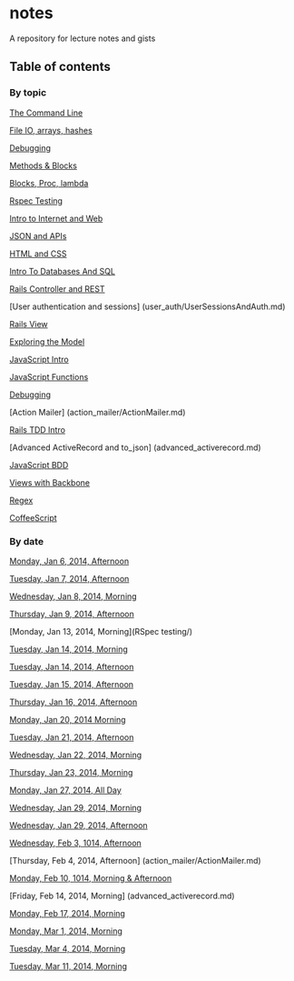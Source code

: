 notes
=====

A repository for lecture notes and gists

## Table of contents

### By topic

[The Command Line](living_in_the_command_line.md)

[File IO, arrays, hashes](file_io_arrays_hashes/file_io_arrays_hashes.md)

[Debugging](debugging_exceptions/debugging.md)

[Methods & Blocks](methods_blocks/methods_&_blocks.md)

[Blocks, Proc, lambda](blocks_as_awesomesauce.md)

[Rspec Testing](rspec_testing/rspec_testing.md)

[Intro to Internet and Web](intro_web/IntroToWeb.md)

[JSON and APIs](intro_to_apis/json_and_apis.md)

[HTML and CSS](dom_intro_css/dom_intro_css.md)

[Intro To Databases And SQL](intro_to_databases_sql/intro_to_dbs_and_sql.md)

[Rails Controller and REST](rails_controllers_rest/RailsController.md)

[User authentication and sessions] (user_auth/UserSessionsAndAuth.md)

[Rails View](rails_view.md)

[Exploring the Model](exploring_the_model/exploring_the_model.md)

[JavaScript Intro](js_intro/README.md)

[JavaScript Functions](js_functions/js_functions.md)

[Debugging](debugging.md)

[Action Mailer] (action_mailer/ActionMailer.md)

[Rails TDD Intro](rails_tdd_intro.md)

[Advanced ActiveRecord and to_json] (advanced_activerecord.md)

[JavaScript BDD](js_bdd/README.md)

[Views with Backbone](views_with_backbone/README.md)

[Regex](regex/README.md)

[CoffeeScript](coffeescript/README.md)

### By date

[Monday, Jan 6, 2014, Afternoon](living_in_the_command_line.md)

[Tuesday, Jan 7, 2014, Afternoon](file_io_arrays_hashes/)

[Wednesday, Jan 8, 2014, Morning](methods_blocks/)

[Thursday, Jan 9, 2014, Afternoon](debugging_exceptions/)

[Monday, Jan 13, 2014, Morning](RSpec testing/)

[Tuesday, Jan 14, 2014, Morning](blocks_as_awesomesauce.md)

[Tuesday, Jan 14, 2014, Afternoon](intro_web/IntroToWeb.md)

[Tuesday, Jan 15, 2014, Afternoon](intro_to_apis/json_and_apis.md)

[Thursday, Jan 16, 2014, Afternoon](dom_intro_css/dom_intro_css.md)

[Monday, Jan 20, 2014 Morning](intro_to_databases_sql/intro_to_dbs_and_sql.md)

[Tuesday, Jan 21, 2014, Afternoon](rails_controllers_rest/RailsController.md)

[Wednesday, Jan 22, 2014, Morning](rails_view.md)

[Thursday, Jan 23, 2014, Morning](exploring_the_model/exploring_the_model.md)

[Monday, Jan 27, 2014, All Day](user_auth/UserSessionsAndAuth.md)

[Wednesday, Jan 29, 2014, Morning](js_intro/README.md)

[Wednesday, Jan 29, 2014, Afternoon](js_functions/js_functions.md)

[Wednesday, Feb 3, 1014, Afternoon](debugging.md)

[Thursday, Feb 4, 2014, Afternoon] (action_mailer/ActionMailer.md)

[Monday, Feb 10, 1014, Morning & Afternoon](rails_tdd_intro.md)

[Friday, Feb 14, 2014, Morning] (advanced_activerecord.md)

[Monday, Feb 17, 2014, Morning](js_bdd/README.md)

[Monday, Mar 1, 2014, Morning](views_with_backbone/README.md)

[Tuesday, Mar 4, 2014, Morning](regex/README.md)

[Tuesday, Mar 11, 2014, Morning](coffeescript/README.md)
